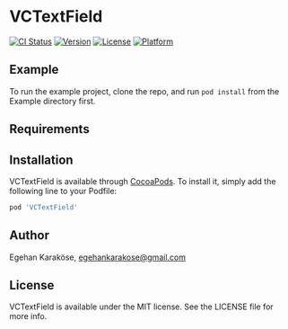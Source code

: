 # VCTextField

[![CI Status](https://img.shields.io/travis/egehan205/VCTextField.svg?style=flat)](https://travis-ci.org/egehan205/VCTextField)
[![Version](https://img.shields.io/cocoapods/v/VCTextField.svg?style=flat)](https://cocoapods.org/pods/VCTextField)
[![License](https://img.shields.io/cocoapods/l/VCTextField.svg?style=flat)](https://cocoapods.org/pods/VCTextField)
[![Platform](https://img.shields.io/cocoapods/p/VCTextField.svg?style=flat)](https://cocoapods.org/pods/VCTextField)

## Example

To run the example project, clone the repo, and run `pod install` from the Example directory first.

## Requirements

## Installation

VCTextField is available through [CocoaPods](https://cocoapods.org). To install
it, simply add the following line to your Podfile:

```ruby
pod 'VCTextField'
```

## Author

Egehan Karaköse, egehankarakose@gmail.com

## License

VCTextField is available under the MIT license. See the LICENSE file for more info.
